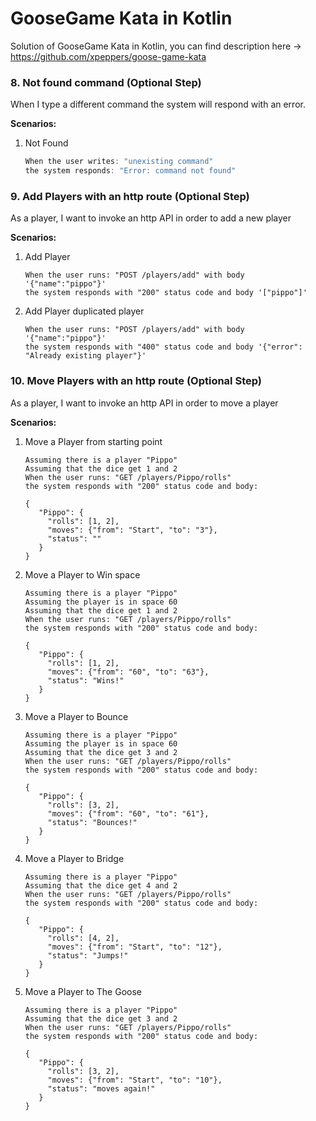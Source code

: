# GooseGame Kata in Kotlin

Solution of GooseGame Kata in Kotlin, you can find description here -> https://github.com/xpeppers/goose-game-kata


### 8. Not found command (Optional Step)
When I type a different command the system will respond with an error.

**Scenarios:**
1. Not Found
   ```js
   When the user writes: "unexisting command"
   the system responds: "Error: command not found"
   ```
   

### 9. Add Players with an http route (Optional Step)
As a player, I want to invoke an http API in order to add a new player

**Scenarios:**
1. Add Player
   ```
   When the user runs: "POST /players/add" with body '{"name":"pippo"}'
   the system responds with "200" status code and body '["pippo"]'
   ```

2. Add Player duplicated player
   ```
   When the user runs: "POST /players/add" with body '{"name":"pippo"}'
   the system responds with "400" status code and body '{"error": "Already existing player"}'
   ```

### 10. Move Players with an http route (Optional Step)
As a player, I want to invoke an http API in order to move a player

**Scenarios:**
1. Move a Player from starting point
    ```
    Assuming there is a player "Pippo"
    Assuming that the dice get 1 and 2
    When the user runs: "GET /players/Pippo/rolls"
    the system responds with "200" status code and body:
    
    {
       "Pippo": {
         "rolls": [1, 2],
         "moves": {"from": "Start", "to": "3"},
         "status": ""
       }
    }
    ```
    
2. Move a Player to Win space
    ```
    Assuming there is a player "Pippo"
    Assuming the player is in space 60
    Assuming that the dice get 1 and 2
    When the user runs: "GET /players/Pippo/rolls"
    the system responds with "200" status code and body:
    
    {
       "Pippo": {
         "rolls": [1, 2],
         "moves": {"from": "60", "to": "63"},
         "status": "Wins!"
       }
    }
    ```
3. Move a Player to Bounce
    ```
    Assuming there is a player "Pippo"
    Assuming the player is in space 60
    Assuming that the dice get 3 and 2
    When the user runs: "GET /players/Pippo/rolls"
    the system responds with "200" status code and body:
    
    {
       "Pippo": {
         "rolls": [3, 2],
         "moves": {"from": "60", "to": "61"},
         "status": "Bounces!"
       }
    }
    ```
3. Move a Player to Bridge
    ```
    Assuming there is a player "Pippo"
    Assuming that the dice get 4 and 2
    When the user runs: "GET /players/Pippo/rolls"
    the system responds with "200" status code and body:
    
    {
       "Pippo": {
         "rolls": [4, 2],
         "moves": {"from": "Start", "to": "12"},
         "status": "Jumps!"
       }
    }
    ```
3. Move a Player to The Goose
    ```
    Assuming there is a player "Pippo"
    Assuming that the dice get 3 and 2
    When the user runs: "GET /players/Pippo/rolls"
    the system responds with "200" status code and body:
    
    {
       "Pippo": {
         "rolls": [3, 2],
         "moves": {"from": "Start", "to": "10"},
         "status": "moves again!"
       }
    }
    ```